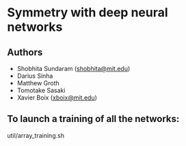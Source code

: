 # Symmetry with deep neural networks

## Authors
* Shobhita Sundaram (shobhita@mit.edu)
* Darius Sinha
* Matthew Groth
* Tomotake Sasaki
* Xavier Boix (xboix@mit.edu)


## To launch a training of all the networks:

util/array_training.sh
